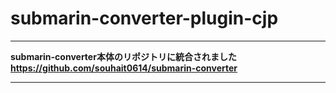 # submarin-converter-plugin-cjp

---

**submarin-converter本体のリポジトリに統合されました**
**<https://github.com/souhait0614/submarin-converter>**

---
